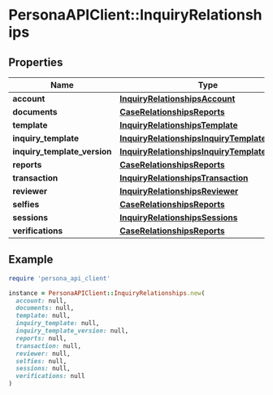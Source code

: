 # PersonaAPIClient::InquiryRelationships

## Properties

| Name | Type | Description | Notes |
| ---- | ---- | ----------- | ----- |
| **account** | [**InquiryRelationshipsAccount**](InquiryRelationshipsAccount.md) |  | [optional] |
| **documents** | [**CaseRelationshipsReports**](CaseRelationshipsReports.md) |  | [optional] |
| **template** | [**InquiryRelationshipsTemplate**](InquiryRelationshipsTemplate.md) |  | [optional] |
| **inquiry_template** | [**InquiryRelationshipsInquiryTemplate**](InquiryRelationshipsInquiryTemplate.md) |  | [optional] |
| **inquiry_template_version** | [**InquiryRelationshipsInquiryTemplateVersion**](InquiryRelationshipsInquiryTemplateVersion.md) |  | [optional] |
| **reports** | [**CaseRelationshipsReports**](CaseRelationshipsReports.md) |  | [optional] |
| **transaction** | [**InquiryRelationshipsTransaction**](InquiryRelationshipsTransaction.md) |  | [optional] |
| **reviewer** | [**InquiryRelationshipsReviewer**](InquiryRelationshipsReviewer.md) |  | [optional] |
| **selfies** | [**CaseRelationshipsReports**](CaseRelationshipsReports.md) |  | [optional] |
| **sessions** | [**InquiryRelationshipsSessions**](InquiryRelationshipsSessions.md) |  | [optional] |
| **verifications** | [**CaseRelationshipsReports**](CaseRelationshipsReports.md) |  | [optional] |

## Example

```ruby
require 'persona_api_client'

instance = PersonaAPIClient::InquiryRelationships.new(
  account: null,
  documents: null,
  template: null,
  inquiry_template: null,
  inquiry_template_version: null,
  reports: null,
  transaction: null,
  reviewer: null,
  selfies: null,
  sessions: null,
  verifications: null
)
```

